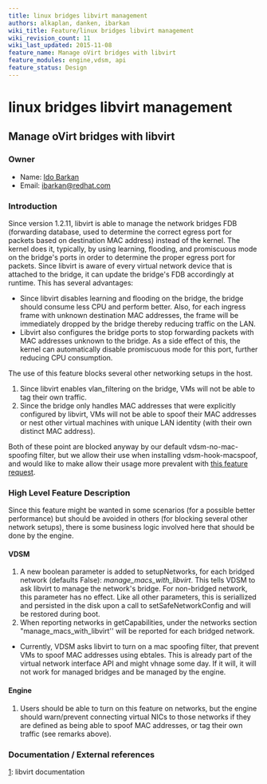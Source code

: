 ```yaml
---
title: linux bridges libvirt management
authors: alkaplan, danken, ibarkan
wiki_title: Feature/linux bridges libvirt management
wiki_revision_count: 11
wiki_last_updated: 2015-11-08
feature_name: Manage oVirt bridges with libvirt
feature_modules: engine,vdsm, api
feature_status: Design
---
```


# linux bridges libvirt management

## Manage oVirt bridges with libvirt

### Owner

*   Name: [ Ido Barkan](User:ibarkan)
*   Email: <ibarkan@redhat.com>

### Introduction

Since version 1.2.11, libvirt is able to manage the network bridges FDB (forwarding database, used to determine the correct egress port for packets based on destination MAC address) instead of the kernel. The kernel does it, typically, by using learning, flooding, and promiscuous mode on the bridge's ports in order to determine the proper egress port for packets. Since libvirt is aware of every virtual network device that is attached to the bridge, it can update the bridge's FDB accordingly at runtime.
This has several advantages:

*   Since libvirt disables learning and flooding on the bridge, the bridge should consume less CPU and perform better. Also, for each ingress frame with unknown destination MAC addresses, the frame will be immediately dropped by the bridge thereby reducing traffic on the LAN.
*   Libvirt also configures the bridge ports to stop forwarding packets with MAC addresses unknown to the bridge. As a side effect of this, the kernel can automatically disable promiscuous mode for this port, further reducing CPU consumption.

The use of this feature blocks several other networking setups in the host.

1.  Since libvirt enables vlan_filtering on the bridge, VMs will not be able to tag their own traffic.
2.  Since the bridge only handles MAC addresses that were explicitly configured by libvirt, VMs will not be able to spoof their MAC addresses or nest other virtual machines with unique LAN identity (with their own distinct MAC address).

Both of these point are blocked anyway by our default vdsm-no-mac-spoofing filter, but we allow their use when installing vdsm-hook-macspoof, and would like to make allow their usage more prevalent with [this feature request](https://bugzilla.redhat.com/show_bug.cgi?id=1193224).

### High Level Feature Description

Since this feature might be wanted in some scenarios (for a possible better performance) but should be avoided in others (for blocking several other network setups), there is some business logic involved here that should be done by the engine.

#### VDSM

1.  A new boolean parameter is added to setupNetworks, for each bridged network (defaults False): *manage_macs_with_libvirt*. This tells VDSM to ask libvirt to manage the network's bridge. For non-bridged network, this parameter has no effect. Like all other parameters, this is seriallized and persisted in the disk upon a call to setSafeNetworkConfig and will be restored during boot.
2.  When reporting networks in getCapabilities, under the networks section "manage_macs_with_libvirt'' will be reported for each bridged network.

*   Currently, VDSM asks libvirt to turn on a mac spoofing filter, that prevent VMs to spoof MAC addresses using ebtales. This is already part of the virtual network interface API and might vhnage some day. If it will, it will not work for managed bridges and be managed by the engine.

#### Engine

1.  Users should be able to turn on this feature on networks, but the engine should warn/prevent connecting virtual NICs to those networks if they are defined as being able to spoof MAC addresses, or tag their own traffic (see remarks above).

### Documentation / External references

[1](https://libvirt.org/formatnetwork.html#elementsConnect): libvirt documentation

